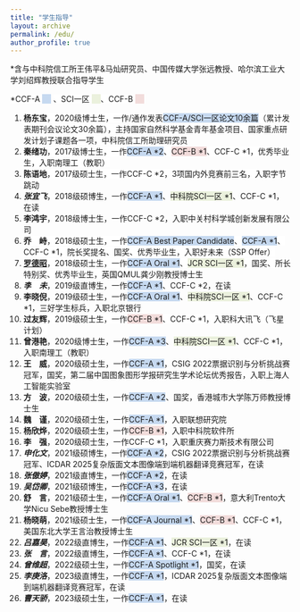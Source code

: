 ```yaml
---
title: "学生指导"
layout: archive
permalink: /edu/
author_profile: true
---
```


<div class="mi-box">
 <div class="mib-c ">
  <p>*含与中科院信工所王伟平&马灿<span style="white-space: normal;">研究员</span>、中国传媒大学张远教授、哈尔滨工业大学刘绍辉教授联合指导学生</p>
  <p>
   <span style="background-color: rgb(255, 255, 255);">*CCF-A&nbsp;</span><span style="background-color: rgb(198, 217, 240);">&nbsp; &nbsp;&nbsp;</span>
   <span style="background-color: rgb(255, 255, 255);"><span style="text-wrap: wrap;">、SCI一区&nbsp;</span><span style="text-wrap: wrap; background-color: rgb(235, 241, 221);">&nbsp; &nbsp;&nbsp;</span>、CCF-B&nbsp;</span><span style="background-color: rgb(242, 220, 219);">&nbsp; &nbsp;&nbsp;</span></p><p>    
   </p>
  <p>
   <a href="https://shownx.github.io/" target="_blank" _href="https://shownx.github.io/"></a></p><ol><a href="https://shownx.github.io/" target="_blank" _href="https://shownx.github.io/"></a>
    <li>
     <span style="background-color: rgb(255, 255, 255);"><strong style="">杨东宝</strong>，2020级博士生，一作/通作发表<span style="background-color: rgb(198, 217, 240);">CCF-A/SCI一区论文10余篇</span>（累计发表期刊会议论文30余篇），主持国家自然科学基金青年基金项目、国家重点研发计划子课题各一项，中科院信工所助理研究员</span>
    </li>
    <li>
     <span style="background-color: rgb(255, 255, 255);"><strong>秦绪功</strong>，2017级博士生，一作</span><span style="background-color: rgb(198, 217, 240);">CCF-A *2</span><span style="background-color: rgb(255, 255, 255);">、</span><span style="background-color: rgb(242, 220, 219);">CCF-B *1</span><span style="background-color: rgb(255, 255, 255);">、CCF-C *1，优秀毕业生，入职南理工（教职）</span>
    </li>
    <li>
     <span style="background-color: rgb(255, 255, 255);"><strong>陈语地</strong>，2017级硕士生<span style="white-space: normal;">，一作CCF-C *2，3项国内外竞赛前三名</span>，入职字节跳动</span>
    </li>
    <li>
     <strong><em>张宜飞</em></strong>，2018级硕博生，一作<span style="background-color: rgb(198, 217, 240);">CCF-A *1</span>、<span style="background-color: rgb(235, 241, 221);">中科院SCI一区 *1</span><span style="background-color: rgb(255, 255, 255);"></span>、CCF-C *1，在读
    </li>
    <li>
     <strong>李鸿宇</strong>，2018级博士生，一作CCF-C *2，入职中关村科学城创新发展有限公司
    </li>
    <li>
     <strong style="background-color: rgb(255, 255, 255);">乔</strong><span style="background-color: rgb(255, 255, 255);color:#ffffff">一</span><strong style="background-color: rgb(255, 255, 255);">峙</strong><span style="background-color: rgb(255, 255, 255);">，2018级硕士生</span><span style="white-space: normal;"><span style="background-color: rgb(255, 255, 255);">，一作</span><span style="background-color: rgb(198, 217, 240);">CCF-A Best Paper Candidate</span><span style="background-color: rgb(255, 255, 255);">、</span><span style="background-color: rgb(198, 217, 240);">CCF-A *1</span><span style="background-color: rgb(255, 255, 255);">、CCF-C *1</span></span><span style="background-color: rgb(255, 255, 255);">，院长奖提名、国奖、优秀毕业生，入职好未来（SSP Offer）</span>
    </li>
    <li>
     <a href="https://luodezhao.github.io/" target="_blank" style="background-color: rgb(255, 255, 255);" _href="https://luodezhao.github.io/"><strong>罗德昭</strong></a><span style="background-color: rgb(255, 255, 255);">，2018级硕士生</span><span style="white-space: normal;"><span style="background-color: rgb(255, 255, 255);">，一作</span><span style="background-color: rgb(198, 217, 240);">CCF-A Oral *1</span><span style="background-color: rgb(255, 255, 255);">、</span><span style="background-color: rgb(235, 241, 221);">JCR SCI一区 *1</span><span style="background-color: rgb(255, 255, 255);"></span></span><span style="background-color: rgb(255, 255, 255);">，国奖、所长特别奖、优秀毕业生，英国QMUL龚少刚教授博士生</span>
    </li>
    <li>
     <strong style="background-color: rgb(255, 255, 255);"><em>李</em></strong><span style="background-color: rgb(255, 255, 255);color:#ffffff">一</span><strong style="background-color: rgb(255, 255, 255);"><em>未</em></strong>，2019级直博生，一作<span style="background-color: rgb(198, 217, 240);">CCF-A *1</span>、CCF-C *2，在读
    </li>
    <li>
     <strong>李晓倪</strong>，2019级硕士生，一作<span style="background-color: rgb(198, 217, 240);">CCF-A Oral *1</span>、<span style="background-color: rgb(235, 241, 221);">中科院SCI一区 *1</span>、CCF-C *1，三好学生标兵，入职北京银行
    </li>
    <li>
     <span style="background-color: rgb(255, 255, 255);"><strong>过友辉</strong>，2019级硕士生，一作</span><span style="background-color: rgb(242, 220, 219);">CCF-B *1</span><span style="background-color: rgb(255, 255, 255);">、CCF-C *1，入职科大讯飞（飞星计划<span style="white-space: normal;">）</span></span></li>
     <li>
     <strong>曾港艳</strong>，2020级博士生，一作<span style="background-color: rgb(198, 217, 240);">CCF-A *3</span>、<span style="background-color: rgb(235, 241, 221);">中科院SCI一区 *1</span>、CCF-C *1，入职南理工（<span style="text-wrap: wrap;">教职</span>）
    </li>
    <li><strong style="">王</strong><span style="color: rgb(255, 255, 255); text-wrap: wrap;">一</span><strong style="">威</strong>，2020级硕士生，一作<span style="background-color: rgb(198, 217, 240);">CCF-A *1</span>，CSIG 2022票据识别与分析挑战赛冠军，国奖，第二届中国图象图形学报研究生学术论坛优秀报告，入职上海人工智能实验室
    </li>
    <li>
     <strong style="">方</strong><span style="white-space: normal;"><span style="white-space: normal;"><span style="color: rgb(255, 255, 255); text-wrap: wrap;">一</span></span></span><strong style="">波</strong>，<span style="white-space: normal;">2020级硕士生，一作<span style="background-color: rgb(198, 217, 240);">CCF-A *2</span>、国奖，香港城市大学陈万师教授博士生</span></li>
    <li><span style="white-space: normal;"><strong style="">魏</strong><span style="white-space: normal;"><span style="white-space: normal;"><span style="color: rgb(255, 255, 255); text-wrap: wrap;">一</span></span></span><strong style="">谨</strong>，<span style="white-space: normal;">2020级硕士生，一作<span style="background-color: rgb(198, 217, 240);">CCF-A *1</span>，入职联想研究院</span></span>
    </li>
    <li>
     <span style="white-space: normal;"><span style="white-space: normal;"><strong>杨欣烨</strong>，2020级硕士生，一作<span style="background-color: rgb(242, 220, 219);">CCF-B *1</span>，入职中科院软件所</span></span>
    </li>
    <li>
     <span style="white-space: normal;"><span style="white-space: normal;"><strong style="">李<span style="white-space: normal;"><span style="color: rgb(255, 255, 255); text-wrap: wrap;">一</span></span></strong><strong style="">强</strong>，2020级硕士生，一作CCF-C *1，入职重庆赛力斯技术有限公司</span></span></li>
    <li>
     <strong style=""><em>申化文</em></strong>，2021级硕博生，一作<span style="background-color: rgb(198, 217, 240);">CCF-A *2</span>，<span style="white-space: normal;">CSIG 2022票据识别与分析挑战赛冠军、ICDAR 2025复杂版面文本图像端到端机器翻译竞赛冠军，在读</span>
    </li>    
    <li>
     <strong style=""><em>张傲婷</em></strong>，2021级直博生，一作<span style="background-color: rgb(198, 217, 240);">CCF-A *2</span>，在读
    </li>
    <li>
     <strong style=""><em>吴岱卿</em></strong>，2021级硕博生，一作<span style="background-color: rgb(198, 217, 240);">CCF-A *3</span>，在读
    </li>
    <li>
     <span style="white-space: normal;"><strong>舒<span style="color: rgb(255, 255, 255); text-wrap: wrap;">一</span>言</strong>，2021级硕士生，一作<span style="background-color: rgb(198, 217, 240);">CCF-A Oral *1</span>、<span style="background-color: rgb(242, 220, 219);">CCF-B *1</span>，意大利Trento大学Nicu Sebe教授博士生</span>
    </li> 
    <li>
     <strong>杨晓萌</strong>，2021级硕士生，一作<span style="background-color: rgb(198, 217, 240);">CCF-A Journal *1</span>、<span style="background-color: rgb(242, 220, 219);">CCF-B *1</span>、CCF-C *1，美国东北大学王言治教授博士生
    </li>
    <li>
     <strong><em>吕嘉昊</em></strong>，2022级直博生，一作<span style="background-color: rgb(198, 217, 240);">CCF-A *1</span>、<span style="background-color: rgb(235, 241, 221);">JCR SCI一区 *1</span>，在读
    </li>
    <li>
     <span style="white-space: normal;"><strong><em>张</em><span style="color: rgb(255, 255, 255); text-wrap: wrap;">一</span><em>言</em></strong>，2022级直博生，一作<span style="background-color: rgb(198, 217, 240);">CCF-A *1</span>、CCF-C *1，在读</span>
    </li>
    <li>
     <strong><em>曾维超</em></strong>，2022级硕士生，一作<span style="background-color: rgb(198, 217, 240);">CCF-A Spotlight *1</span>，国奖，在读
    </li>
    <li>
     <strong><em>李庚洛</em></strong>，2023级直博生，一作<span style="background-color: rgb(198, 217, 240);">CCF-A *1</span>，ICDAR 2025复杂版面文本图像端到端机器翻译竞赛冠军，在读
    </li>
    <li>
     <strong><em>曹天骄</em></strong>，2023级硕士生，一作<span style="background-color: rgb(198, 217, 240);">CCF-A *1</span>，在读
    </li>
   </ol>
 </div>
</div>

